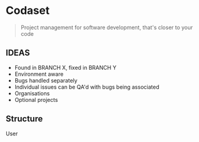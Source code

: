 # Codaset

> Project management for software development, that's closer to your code

## IDEAS
- Found in BRANCH X, fixed in BRANCH Y
- Environment aware
- Bugs handled separately
- Individual issues can be QA'd with bugs being associated
- Organisations
- Optional projects

## Structure

User
